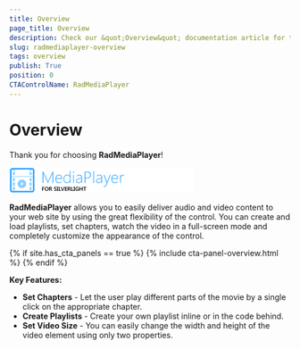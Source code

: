 ```yaml
---
title: Overview
page_title: Overview
description: Check our &quot;Overview&quot; documentation article for the RadMediaPlayer {{ site.framework_name }} control.
slug: radmediaplayer-overview
tags: overview
publish: True
position: 0
CTAControlName: RadMediaPlayer
---
```


# Overview

Thank you for choosing __RadMediaPlayer__!

![RadMediaPlayer](images/mediaplayer_sl_icon.png)

__RadMediaPlayer__ allows you to easily deliver audio and video content to your web site by using the great flexibility of the control. You can create and load playlists, set chapters, watch the video in a full-screen mode and completely customize the appearance of the control.

{% if site.has_cta_panels == true %}
{% include cta-panel-overview.html %}
{% endif %}

__Key Features:__

* __Set Chapters__ - Let the user play different parts of the movie by a single click on the appropriate chapter.
* __Create Playlists__ - Create your own playlist inline or in the code behind.
* __Set Video Size__ - You can easily change the width and height of the video element using only two properties.